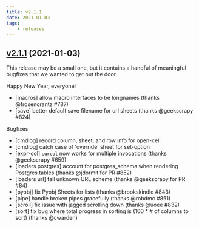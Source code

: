 ```yaml
---
title: v2.1.1
date: 2021-01-03
tags:
    - releases
---
```

## [v2.1.1](https://github.com/saulpw/visidata/releases/tag/v2.1.1) (2021-01-03)

This release may be a small one, but it contains a handful of meaningful bugfixes that we wanted to get out the door.

Happy New Year, everyone!

- [macros] allow macro interfaces to be longnames (thanks @frosencrantz #787)
- [save] better default save filename for url sheets (thanks @geekscrapy #824)

Bugfixes

- [cmdlog] record column, sheet, and row info for open-cell
- [cmdlog] catch case of 'override' sheet for set-option
- [expr-col] `curcol` now works for multiple invocations (thanks @geekscrapy #659)
- [loaders postgres] account for postgres_schema when rendering Postgres tables (thanks @jdormit for PR #852)
- [loaders url] fail unknown URL scheme (thanks @geekscrapy for PR #84)
- [pyobj] fix Pyobj Sheets for lists (thanks @brookskindle #843)
- [pipe] handle broken pipes gracefully (thanks @robdmc #851)
- [scroll] fix issue with jagged scrolling down (thanks @uoee #832)
- [sort] fix bug where total progress in sorting is (100 * # of columns to sort) (thanks @cwarden)
